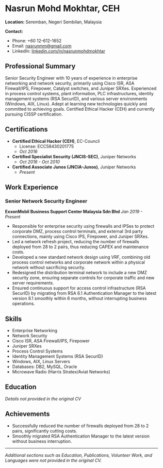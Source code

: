 # Nasrun Mohd Mokhtar, CEH

**Location:** Seremban, Negeri Sembilan, Malaysia

**Contact:**
- Phone: +60 12-612-1652
- Email: nasrunmm@gmail.com
- LinkedIn: [linkedin.com/in/nasrunmohdmokhtar](https://www.linkedin.com/in/nasrunmohdmokhtar)

## Professional Summary

Senior Security Engineer with 10 years of experience in enterprise networking and network security, primarily using Cisco ISR, ASA Firewall/IPS, Firepower, Catalyst switches, and Juniper SRXes. Experienced in process control systems, plant information, PLC infrastructures, identity management systems (RSA SecurID), and various server environments (Windows, AIX, Linux). Adept at learning new technologies quickly and committed to achieving goals. Certified Ethical Hacker (CEH) and currently pursuing CISSP certification.

## Certifications

- **Certified Ethical Hacker (CEH)**, EC-Council
  - License: ECC58430201775
  - *Oct 2016*
- **Certified Specialist Security (JNCIS-SEC)**, Juniper Networks
  - *Oct 2016 - Oct 2010*
- **Certified Associate Junos (JNCIA-Junos)**, Juniper Networks
  - *Present*

## Work Experience

### Senior Network Security Engineer
**ExxonMobil Business Support Center Malaysia Sdn Bhd**
*Jan 2019 - Present*

- Responsible for enterprise security using firewalls and IPSes to protect corporate DMZ, process control terminals, and external 3rd party connections, mainly using Cisco IPS, Firepower, and Juniper SRXes.
- Led a network refresh project, reducing the number of firewalls deployed from 28 to 2 pairs, thus reducing CAPEX and maintenance costs.
- Developed a new standard network design using VRF, combining old process control networks and corporate network within a physical network without sacrificing security.
- Redesigned the distribution terminal network to include a new DMZ security zone, ensuring separate controls for corporate traffic and new server requirements.
- Ensured continuous support for access control infrastructure (RSA SecurID) by migrating from RSA 6.1 Authentication Manager to the latest version 8.1 smoothly within 6 months, without interrupting business operations.

## Skills

- Enterprise Networking
- Network Security
- Cisco ISR, ASA Firewall/IPS, Firepower
- Juniper SRXes
- Process Control Systems
- Identity Management Systems (RSA SecurID)
- Windows, AIX, Linux Servers
- Databases: DB2, MySQL, Oracle
- Microwave Radio (Harris Stratex/Aviat Networks)

## Education

*Details not provided in the original CV*

## Achievements

- Successfully reduced the number of firewalls deployed from 28 to 2 pairs, significantly cutting costs.
- Smoothly migrated RSA Authentication Manager to the latest version without business interruption.

---

*Additional sections such as Education, Publications, Volunteer Work, and Languages were not provided in the original CV.*